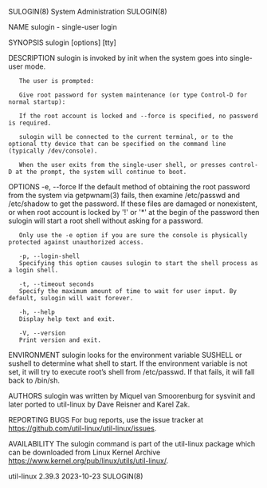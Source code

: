 SULOGIN(8)							     System Administration							    SULOGIN(8)

NAME
       sulogin - single-user login

SYNOPSIS
       sulogin [options] [tty]

DESCRIPTION
       sulogin is invoked by init when the system goes into single-user mode.

       The user is prompted:

       Give root password for system maintenance (or type Control-D for normal startup):

       If the root account is locked and --force is specified, no password is required.

       sulogin will be connected to the current terminal, or to the optional tty device that can be specified on the command line (typically /dev/console).

       When the user exits from the single-user shell, or presses control-D at the prompt, the system will continue to boot.

OPTIONS
       -e, --force
	   If the default method of obtaining the root password from the system via getpwnam(3) fails, then examine /etc/passwd and /etc/shadow to get the
	   password. If these files are damaged or nonexistent, or when root account is locked by '!' or '*' at the begin of the password then sulogin will
	   start a root shell without asking for a password.

	   Only use the -e option if you are sure the console is physically protected against unauthorized access.

       -p, --login-shell
	   Specifying this option causes sulogin to start the shell process as a login shell.

       -t, --timeout seconds
	   Specify the maximum amount of time to wait for user input. By default, sulogin will wait forever.

       -h, --help
	   Display help text and exit.

       -V, --version
	   Print version and exit.

ENVIRONMENT
       sulogin looks for the environment variable SUSHELL or sushell to determine what shell to start. If the environment variable is not set, it will try to
       execute root’s shell from /etc/passwd. If that fails, it will fall back to /bin/sh.

AUTHORS
       sulogin was written by Miquel van Smoorenburg for sysvinit and later ported to util-linux by Dave Reisner and Karel Zak.

REPORTING BUGS
       For bug reports, use the issue tracker at https://github.com/util-linux/util-linux/issues.

AVAILABILITY
       The sulogin command is part of the util-linux package which can be downloaded from Linux Kernel Archive
       <https://www.kernel.org/pub/linux/utils/util-linux/>.

util-linux 2.39.3							  2023-10-23								    SULOGIN(8)
